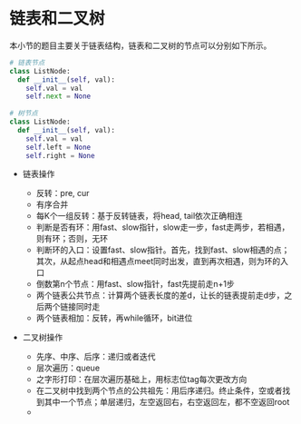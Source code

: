 # 链表和二叉树
  
  本小节的题目主要关于链表结构，链表和二叉树的节点可以分别如下所示。
  ```python
  # 链表节点
  class ListNode:
    def __init__(self, val):
      self.val = val
      self.next = None
      
  # 树节点
  class ListNode:
    def __init__(self, val):
      self.val = val
      self.left = None
      self.right = None
  ```
  + 链表操作
    - 反转：pre, cur
    - 有序合并
    - 每K个一组反转：基于反转链表，将head, tail依次正确相连
    - 判断是否有环：用fast、slow指针，slow走一步，fast走两步，若相遇，则有环；否则，无环
    - 判断环的入口：设置fast、slow指针。首先，找到fast、slow相遇的点；其次，从起点head和相遇点meet同时出发，直到再次相遇，则为环的入口
    - 倒数第n个节点：用fast、slow指针，fast先提前走n+1步
    - 两个链表公共节点：计算两个链表长度的差d，让长的链表提前走d步，之后两个链接同时走
    - 两个链表相加：反转，再while循环，bit进位
  
  + 二叉树操作
    - 先序、中序、后序：递归或者迭代
    - 层次遍历：queue
    - 之字形打印：在层次遍历基础上，用标志位tag每次更改方向
    - 在二叉树中找到两个节点的公共祖先：用后序递归。终止条件，空或者找到其中一个节点；单层递归，左空返回右，右空返回左，都不空返回root
    - 
  
